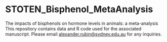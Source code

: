 # STOTEN_Bisphenol_MetaAnalysis
The impacts of bisphenols on hormone levels in animals: a meta-analysis
This repository contains data and R code used for the associated manuscript. Please email alexander.rubin@sydney.edu.au for any inquiries.

